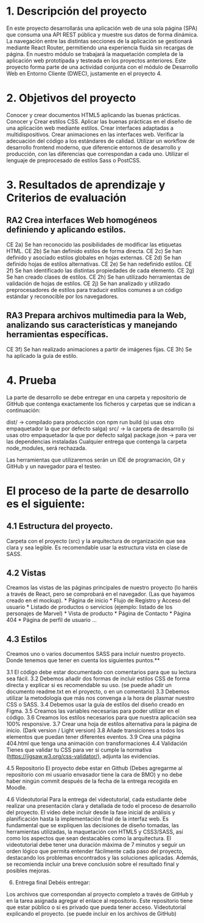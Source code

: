 # 1. Descripción del proyecto

En este proyecto desarrollarás una aplicación web de una sola página (SPA) que consuma una API REST pública y muestre sus datos de forma dinámica. La navegación entre las distintas secciones de la aplicación se gestionará mediante React Router, permitiendo una experiencia fluida sin recargas de página. En nuestro módulo se trabajará la maquetación completa de la aplicación web prototipada y testeada en los proyectos anteriores. Este proyecto forma parte de una actividad conjunta con el módulo de Desarrollo Web en Entorno Cliente (DWEC), justamente en el proyecto 4.

# 2. Objetivos del proyecto
Conocer y crear documentos HTML5 aplicando las buenas prácticas.
Conocer y Crear estilos CSS.
Aplicar las buenas prácticas en el diseño de una aplicación web mediante estilos.
Crear interfaces adaptadas a multidispositivos.
Crear animaciones en las interfaces web.
Verificar la adecuación del código a los estándares de calidad.
Utilizar un workflow de desarrollo frontend moderno, que diferencie entornos de desarrollo y producción, con las diferencias que correspondan a cada uno.
Utilizar el lenguaje de preprocesado de estilos Sass o PostCSS.
# 3. Resultados de aprendizaje y Criterios de evaluación

## RA2 Crea interfaces Web homogéneos definiendo y aplicando estilos.

CE 2a) Se han reconocido las posibilidades de modificar las etiquetas HTML.
CE 2b) Se han definido estilos de forma directa.
CE 2c) Se han definido y asociado estilos globales en hojas externas.
CE 2d) Se han definido hojas de estilos alternativas.
CE 2e) Se han redefinido estilos.
CE 2f) Se han identificado las distintas propiedades de cada elemento.
CE 2g) Se han creado clases de estilos.
CE 2h) Se han utilizado herramientas de validación de hojas de estilos.
CE 2j) Se han analizado y utilizado preprocesadores de estilos para traducir estilos comunes a un código estándar y reconocible por los navegadores.

## RA3 Prepara archivos multimedia para la Web, analizando sus características y manejando herramientas específicas.

CE 3f) Se han realizado animaciones a partir de imágenes fijas.
CE 3h) Se ha aplicado la guía de estilo.

# 4. Prueba
La parte de desarrollo se debe entregar en una carpeta y repositorio de GitHub que contenga exactamente los ficheros y carpetas que se indican a continuación:

dist/ -> compilado para producción con npm run build (si usas otro empaquetador la que por defecto salga)
src/ -> la carpeta de desarrollo (si usas otro empaquetador la que por defecto salga)
package.json -> para ver las dependencias instaladas
Cualquier entrega que contenga la carpeta node_modules, será rechazada.

Las herramientas que utilizaremos serán un IDE de programación, Git y GitHub y un navegador para el testeo.

# El proceso de la parte de desarrollo es el siguiente:

## 4.1 Estructura del proyecto.
Carpeta con el proyecto (src) y la arquitectura de organización que sea clara y sea legible. Es recomendable usar la estructura vista en clase de SASS.

## 4.2 Vistas
Creamos las vistas de las páginas principales de nuestro proyecto (lo haréis a través de React, pero se comprobará en el navegador. (Las que hayamos creado en el mockup). * Página de inicio * Flujo de Registro y Acceso del usuario * Listado de productos o servicios (ejemplo: listado de los personajes de Marvel) * Vista de producto * Página de Contacto * Página 404 * Página de perfil de usuario …

## 4.3 Estilos
Creamos uno o varios documentos SASS para incluir nuestro proyecto. Donde tenemos que tener en cuenta los siguientes puntos.**

3.1 El código debe estar documentado con comentarios para que su lectura sea fácil.
3.2 Debemos añadir dos formas de incluir estilos CSS de forma directa y explicar si es recomendable su uso. (se puede añadir un documento readme.txt en el proyecto, o en un comentario)
3.3 Debemos utilizar la metodología que más nos convenga a la hora de plasmar nuestro CSS o SASS.
3.4 Debemos usar la guía de estilos del diseño creado en Figma.
3.5 Creamos las variables necesarias para poder utilizar en el código.
3.6 Creamos los estilos necesarios para que nuestra aplicación sea 100% responsive.
3.7 Crear una hoja de estilos alternativa para la página de inicio. (Dark version / Light version)
3.8 Añade transiciones a todos los elementos que puedan tener diferentes eventos.
3.9 Crea una página 404.html que tenga una animación con transformaciones
4.4 Validación
Tienes que validar tu CSS para ver si cumple la normativa (https://jigsaw.w3.org/css-validator/), adjunta las evidencias.

4.5 Repositorio
El proyecto debe estar en Github (Debes agregarme al repositorio con mi usuario envasador tiene la cara de BMO) y no debe haber ningún commit después de la fecha de la entrega recogida en Moodle.

4.6 Videotutorial
Para la entrega del videotutorial, cada estudiante debe realizar una presentación clara y detallada de todo el proceso de desarrollo del proyecto. El video debe incluir desde la fase inicial de análisis y planificación hasta la implementación final de la interfaz web. Es fundamental que se expliquen las decisiones de diseño tomadas, las herramientas utilizadas, la maquetación con HTML5 y CSS3/SASS, así como los aspectos que sean destacables como la arquitectura. El videotutorial debe tener una duración máxima de 7 minutos y seguir un orden lógico que permita entender fácilmente cada paso del proyecto, destacando los problemas encontrados y las soluciones aplicadas. Además, se recomienda incluir una breve conclusión sobre el resultado final y posibles mejoras.

6. Entrega final
Debéis entregar:

Los archivos que correspondan al proyecto completo a través de GitHub y en la tarea asignada agregar el enlace al repositorio. Este repositorio tiene que estar público o si es privado que pueda tener acceso.
Videotutorial explicando el proyecto. (se puede incluir en los archivos de GitHub)
